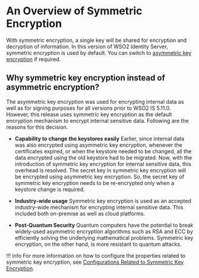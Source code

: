 # An Overview of Symmetric Encryption

With symmetric encryption, a single key will be shared for encryption and decryption of information. In this version of WSO2 Identity Server, symmetric encryption is used by default. You can switch to [asymmetric key encryption]({{base_path}}/deploy/security/asymmetric-encryption/use-asymmetric-encryption) if required.

## Why symmetric key encryption instead of asymmetric encryption?

The asymmetric key encryption was used for encrypting internal data as well as for signing purposes for all versions prior to WSO2 IS 5.11.0.
However, this release uses symmetric key encryption as the default encryption mechanism to encrypt internal sensitive data. Following are the reasons for this decision.


- **Capability to change the keystores easily**
    Earlier, since internal data was also encrypted using asymmetric key encryption, whenever the certificates expired, or when the keystore needed to be changed, all the data encrypted using the old keystore had to be migrated.
    Now, with the introduction of symmetric key encryption for internal sensitive data, this overhead is resolved. The secret key in symmetric key encryption will be encrypted using asymmetric key encryption. So, the secret key of symmetric key encryption needs to be re-encrypted only when a keystore change is required.

- **Industry-wide usage**
    Symmetric key encryption is used as an accepted industry-wide mechanism for encrypting internal sensitive data. This included both on-premise as well as cloud platforms. 

- **Post-Quantum Security**
    Quantum computers have the potential to break widely-used asymmetric encryption algorithms such as RSA and ECC by efficiently solving the underlying mathematical problems. Symmetric key encryption, on the other hand, is more resistant to quantum attacks. 

!!! info
    For more information on how to configure the properties related to symmetric key encryption, see [Configurations Related to Symmetric Key Encryption]({{base_path}}/deploy/security/symmetric-encryption/use-symmetric-encryption).

